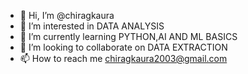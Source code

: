 - 👋 Hi, I’m @chiragkaura
- 👀 I’m interested in DATA ANALYSIS  
- 🌱 I’m currently learning PYTHON,AI AND ML BASICS
- 💞️ I’m looking to collaborate on DATA EXTRACTION
- 📫 How to reach me chiragkaura2003@gmail.com

<!---
chiragkaura/chiragkaura is a ✨ special ✨ repository because its `README.md` (this file) appears on your GitHub profile.
You can click the Preview link to take a look at your changes.
--->
